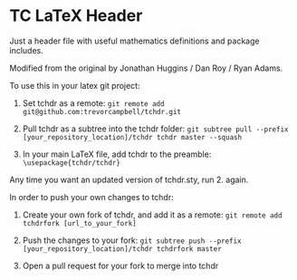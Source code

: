 # TC LaTeX Header
Just a header file with useful mathematics definitions and package includes.

Modified from the original by Jonathan Huggins / Dan Roy / Ryan Adams.

To use this in your latex git project:

1. Set tchdr as a remote:  `git remote add git@github.com:trevorcampbell/tchdr.git`

2. Pull tchdr as a subtree into the tchdr folder: `git subtree pull --prefix [your_repository_location]/tchdr tchdr master --squash`

3. In your main LaTeX file, add tchdr to the preamble: `\usepackage{tchdr/tchdr}`

Any time you want an updated version of tchdr.sty, run 2. again.

In order to push your own changes to tchdr:

1. Create your own fork of tchdr, and add it as a remote: `git remote add tchdrfork [url_to_your_fork]`

2. Push the changes to your fork: `git subtree push --prefix [your_repository_location]/tchdr tchdrfork master`

3. Open a pull request for your fork to merge into tchdr 

